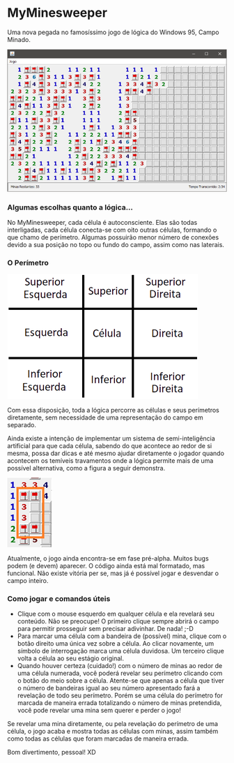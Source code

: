 # MyMinesweeper

Uma nova pegada no famosíssimo jogo de lógica do Windows 95, Campo Minado.

![Jogo MyMinesweeper](https://raw.githubusercontent.com/BillVGN/MyMinesweeper/master/src/resources/MyMinesweeper.png)

### Algumas escolhas quanto a lógica...

No MyMinesweeper, cada célula é autoconsciente. Elas são todas interligadas, cada célula conecta-se com
oito outras células, formando o que chamo de perímetro. Algumas possuirão menor número de conexões devido
a sua posição no topo ou fundo do campo, assim como nas laterais.

### O Perímetro
![O Perímetro](https://raw.githubusercontent.com/BillVGN/MyMinesweeper/master/src/resources/perimetro.png)

Com essa disposição, toda a lógica percorre as células e seus perímetros diretamente, sem necessidade
de uma representação do campo em separado.

Ainda existe a intenção de implementar um sistema de semi-inteligência artificial para que cada célula, 
sabendo do que acontece ao redor de si mesma, possa dar dicas e até mesmo ajudar diretamente o jogador 
quando acontecem os temíveis travamentos onde a lógica permite mais de uma possível alternativa, como a
figura a seguir demonstra.

![Travamento Lógico](https://raw.githubusercontent.com/BillVGN/MyMinesweeper/master/src/resources/exemplo-travamento-logico.png)

Atualmente, o jogo ainda encontra-se em fase pré-alpha. Muitos bugs podem (e devem) aparecer. O código 
ainda está mal formatado, mas funcional. Não existe vitória per se, mas já é possível jogar e desvendar 
o campo inteiro.

### Como jogar e comandos úteis

* Clique com o mouse esquerdo em qualquer célula e ela revelará seu conteúdo. Não se preocupe! O primeiro
clique sempre abrirá o campo para permitir prosseguir sem precisar adivinhar. De nada! ;-D
* Para marcar uma célula com a bandeira de (possível) mina, clique com o botão direito uma única vez sobre
a célula. Ao clicar novamente, um símbolo de interrogação marca uma célula duvidosa. Um terceiro clique
volta a célula ao seu estágio original.
* Quando houver certeza (cuidado!) com o número de minas ao redor de uma célula numerada, você poderá revelar
seu perímetro clicando com o botão do meio sobre a célula. Atente-se que apenas a célula que tiver o número
de bandeiras igual ao seu número apresentado fará a revelação de todo seu perímetro. Porém se uma célula do 
perímetro for marcada de maneira errada totalizando o número de minas pretendida, você pode revelar uma mina
sem querer e perder o jogo!

Se revelar uma mina diretamente, ou pela revelação do perímetro de uma célula, o jogo acaba e mostra todas as
células com minas, assim também como todas as células que foram marcadas de maneira errada.

Bom divertimento, pessoal! XD